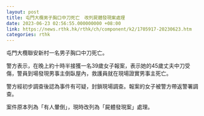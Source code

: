 ```yaml
---
layout: post
title: 屯門大欖男子胸口中刀死亡　改列屍體發現案處理
date: 2023-06-23 02:56:55.000000000 +08:00
link: https://news.rthk.hk/rthk/ch/component/k2/1705917-20230623.htm
categories: rthk
---
```


屯門大欖聯安新村一名男子胸口中刀死亡。

警方表示，在晚上約十時半接獲一名39歲女子報案，表示她的45歲丈夫中刀受傷，警員到場發現男事主倒臥屋內，救護員就在現場證實男事主死亡。

警方經初步調查後認為事件有可疑，封鎖現場調查。報案的女子被警方帶返警署調查。

案件原本列為「有人暈倒」，現時改列為「屍體發現案」處理。
